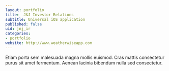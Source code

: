 ```yaml
---
layout: portfolio
title:  J&J Investor Relations
subtitle: Universal iOS application
published: false
uid: jnj_ir
categories:
- portfolio
website: http://www.weatherwiseapp.com
---
```


Etiam porta sem malesuada magna mollis euismod. Cras mattis consectetur 
purus sit amet fermentum. Aenean lacinia bibendum nulla sed consectetur.